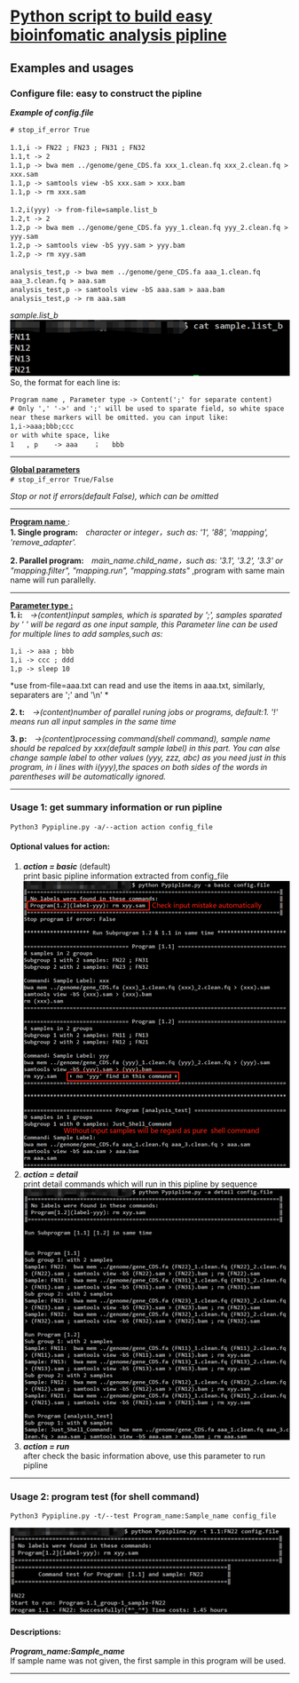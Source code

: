 # <u>Python script to build easy bioinfomatic analysis pipline</u>  
  

## Examples and usages

### Configure file: easy to construct the pipline  
***Example of config.file***  
```
# stop_if_error True

1.1,i -> FN22 ; FN23 ; FN31 ; FN32
1.1,t -> 2
1.1,p -> bwa mem ../genome/gene_CDS.fa xxx_1.clean.fq xxx_2.clean.fq > xxx.sam
1.1,p -> samtools view -bS xxx.sam > xxx.bam
1.1,p -> rm xxx.sam

1.2,i(yyy) -> from-file=sample.list_b
1.2,t -> 2
1.2,p -> bwa mem ../genome/gene_CDS.fa yyy_1.clean.fq yyy_2.clean.fq > yyy.sam
1.2,p -> samtools view -bS yyy.sam > yyy.bam
1.2,p -> rm xyy.sam

analysis_test,p -> bwa mem ../genome/gene_CDS.fa aaa_1.clean.fq aaa_3.clean.fq > aaa.sam
analysis_test,p -> samtools view -bS aaa.sam > aaa.bam
analysis_test,p -> rm aaa.sam
```  
*sample.list_b*  
![sample.list_b](./test_figure/sample_list_b.jpg)
So, the format for each line is: 
```
Program name , Parameter type -> Content(';' for separate content)
# Only ',' '->' and ';' will be used to sparate field, so white space near these markers will be omitted. you can input like:
1,i->aaa;bbb;ccc
or with white space, like
1   , p    -> aaa    ；   bbb
```
___
<u>**Global parameters</u>**  
`# stop_if_error True/False`  

*Stop or not if errors(default False), which can be omitted*  
___
<u>**Program name** </u> :  
**1. Single program:**&emsp;*character or integer，such as: '1', '88', 
'mapping', 'remove_adapter'.*  
  
**2. Parallel program:**&emsp;*main_name.child_name，such as: '3.1', '3.2', '3.3' or "mapping.filter", "mapping.run", "mapping.stats"* ,program with same main name will run parallelly.

***
<u>**Parameter type :**</u>  
**1. i:**&emsp;*->(content)input samples, which is sparated by ';', samples sparated by ' ' will be regard as one input sample, this Parameter line can be used for multiple lines to add samples,such as:*
```
1,i -> aaa ; bbb
1,i -> ccc ; ddd
1,p -> sleep 10

```   
*use from-file=aaa.txt can read and use the items in aaa.txt, similarly, separaters are ';' and '\n' *  
  
**2. t:**&emsp;*->(content)number of parallel runing jobs or programs, default:1. '!' means run all input samples in the same time*  
  
**3. p:**&emsp;*->(content)processing command(shell command), sample name should be repalced by xxx(default sample label) in this part. You can alse change sample label to other values (yyy, zzz, abc) as you need just in this program, in i lines with i(yyy),the spaces on both sides of the words in parentheses will be automatically ignored.*  
***
### Usage 1:  get summary information or run pipline

```Shell
Python3 Pypipline.py -a/--action action config_file
```
#### Optional values for action:
1.  ***action = basic*** (default)   
print basic pipline information extracted from config_file 
![-a = basic](./test_figure/basic.jpg)
2.  ***action = detail***    
print detail commands which will run in this pipline by sequence   
![-a = detail](./test_figure/detail.jpg)
3.  ***action = run***    
after check the basic information above, use this parameter to run pipline     
___  
### Usage 2: program test (for shell command)

```Shell
Python3 Pypipline.py -t/--test Program_name:Sample_name config_file
```
![-a = test](./test_figure/test.jpg)
#### Descriptions:
***Program_name:Sample_name***   
If sample name was not given, the first sample in this program will be used.  

___

